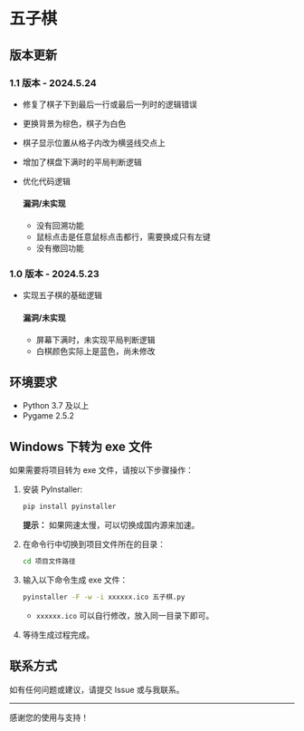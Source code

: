 # 五子棋

## 版本更新

### 1.1 版本 - 2024.5.24
- 修复了棋子下到最后一行或最后一列时的逻辑错误
- 更换背景为棕色，棋子为白色
- 棋子显示位置从格子内改为横竖线交点上
- 增加了棋盘下满时的平局判断逻辑
- 优化代码逻辑

    #### 漏洞/未实现
    -  没有回溯功能
    -  鼠标点击是任意鼠标点击都行，需要换成只有左键
    -  没有撤回功能

### 1.0 版本 - 2024.5.23
- 实现五子棋的基础逻辑

    #### 漏洞/未实现
    -  屏幕下满时，未实现平局判断逻辑
    -  白棋颜色实际上是蓝色，尚未修改

## 环境要求
- Python 3.7 及以上
- Pygame 2.5.2

## Windows 下转为 exe 文件

如果需要将项目转为 exe 文件，请按以下步骤操作：

1. 安装 PyInstaller:
    ```sh
    pip install pyinstaller
    ```
    **提示：** 如果网速太慢，可以切换成国内源来加速。

2. 在命令行中切换到项目文件所在的目录：
    ```sh
    cd 项目文件路径
    ```

3. 输入以下命令生成 exe 文件：
    ```sh
    pyinstaller -F -w -i xxxxxx.ico 五子棋.py
    ```
    - `xxxxxx.ico` 可以自行修改，放入同一目录下即可。

4. 等待生成过程完成。

## 联系方式
如有任何问题或建议，请提交 Issue 或与我联系。

---

感谢您的使用与支持！
